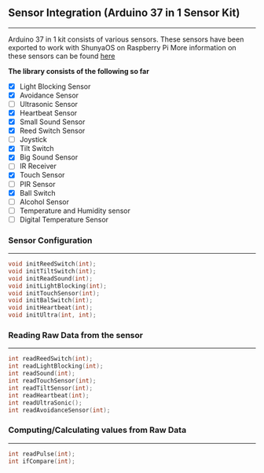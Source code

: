 ## Sensor Integration (Arduino 37 in 1 Sensor Kit)
___

Arduino 37 in 1 kit consists of various sensors.
These sensors have been exported to work with ShunyaOS on Raspberry Pi
More information on these sensors can be found [here](https://www.instructables.com/id/Arduino-37-in-1-Sensors-Kit-Explained/) 

**The library consists of the following so far**

- [x] Light Blocking Sensor 
- [x] Avoidance Sensor
- [ ] Ultrasonic Sensor
- [x] Heartbeat Sensor
- [x] Small Sound Sensor
- [x] Reed Switch Sensor
- [ ] Joystick
- [x] Tilt Switch
- [x] Big Sound Sensor
- [ ] IR Receiver
- [x] Touch Sensor
- [ ] PIR Sensor
- [x] Ball Switch 
- [ ] Alcohol Sensor
- [ ] Temperature and Humidity sensor
- [ ] Digital Temperature Sensor

### Sensor Configuration 
___
```c
void initReedSwitch(int);
void initTiltSwitch(int);
void initReadSound(int);
void initLightBlocking(int);
void initTouchSensor(int);
void initBalSwitch(int);
void initHeartbeat(int);
void initUltra(int, int);
```

### Reading Raw Data from the sensor
___
```c
int readReedSwitch(int);
int readLightBlocking(int);
int readSound(int);
int readTouchSensor(int);
int readTiltSensor(int);
int readHeartbeat(int);
int readUltraSonic();
int readAvoidanceSensor(int);
```

### Computing/Calculating values from Raw Data
___
```c
int readPulse(int);
int ifCompare(int);
```


